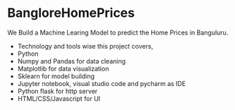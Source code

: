 # BangloreHomePrices
We Build a Machine Learing Model to predict the Home Prices in Banguluru. 
* Technology and tools wise this project covers,
* Python
* Numpy and Pandas for data cleaning
* Matplotlib for data visualization
* Sklearn for model building
* Jupyter notebook, visual studio code and pycharm as IDE
* Python flask for http server
* HTML/CSS/Javascript for UI
